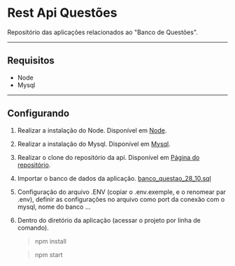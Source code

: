 # Rest Api Questões

Repositório das aplicações relacionados ao "Banco de Questões".

-------------------------------------------------------------------------------

## Requisitos

 - Node
 - Mysql

-------------------------------------------------------------------------------

 ## Configurando

 1. Realizar a instalação do Node.
Disponível em [Node](https://nodejs.org/pt-br/).  

 2. Realizar a instalação do Mysql.
Disponível em [Mysql](https://www.mysql.com/downloads/).

 3. Realizar o clone do repositório da api.
Disponível em [Página do repositório](https://gitlab.larcom.nics.unicamp.br/equipeedukas/rest-api-questoes-edukas).

 4. Importar o banco de dados da aplicação.
[banco_questao_28_10.sql](https://gitlab.larcom.nics.unicamp.br/equipeedukas/rest-api-questoes-edukas/-/wikis/uploads/1242a4628c768a26ed546f75f4563e4f/banco_questao_28_10.sql)

 5. Configuração do arquivo .ENV (copiar o .env.exemple, e o renomear par .env), definir as configurações no arquivo como port da conexão com o mysql, nome do banco ...
  
 6. Dentro do diretório da aplicação (acessar o projeto por linha de comando).
    > npm install 

    > npm start
